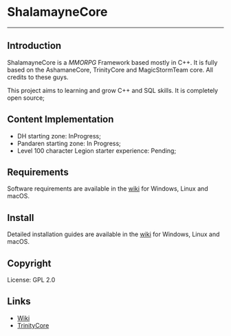 # ShalamayneCore

--------------

## Introduction

ShalamayneCore is a *MMORPG* Framework based mostly in C++.
It is fully based on the AshamaneCore, TrinityCore and MagicStormTeam core.
All credits to these guys.

This project aims to learning and grow C++ and SQL skills.
It is completely open source;

## Content Implementation
- DH starting zone: InProgress;
- Pandaren starting zone: In Progress;
- Level 100 character Legion starter experience: Pending;

## Requirements

Software requirements are available in the [wiki](https://www.trinitycore.info/display/tc/Requirements) for
Windows, Linux and macOS.

## Install

Detailed installation guides are available in the [wiki](https://www.trinitycore.info/display/tc/Installation+Guide) for
Windows, Linux and macOS.

## Copyright

License: GPL 2.0

## Links

* [Wiki](https://www.trinitycore.info)
* [TrinityCore](https://www.trinitycore.org/)
